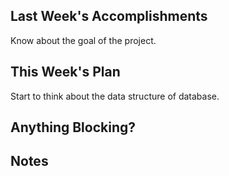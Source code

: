 ## Last Week's Accomplishments

Know about the goal of the project.

## This Week's Plan

Start to think about the data structure of database.

## Anything Blocking?


## Notes


